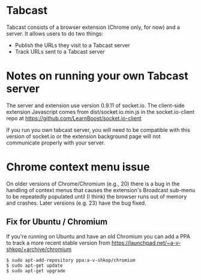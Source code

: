 # Tabcast

Tabcast consists of a browser extension (Chrome only, for now) and a
server. It allows users to do two things:

* Publish the URLs they visit to a Tabcast server
* Track URLs sent to a Tabcast server


# Notes on running your own Tabcast server

The server and extension use version 0.9.11 of socket.io. The client-side
extension Javascript comes from dist/socket.io.min.js in the
socket.io-client repo at https://github.com/LearnBoost/socket.io-client

If you run you own tabcast server, you will need to be compatible with this
version of socket.io or the extension background page will not communicate
properly with your server.

# Chrome context menu issue

On older versions of Chrome/Chromium (e.g., 20) there is a bug in the
handling of context menus that causes the extension's Broadcast sub-menu to
be repeatedly populated until (I think) the browser runs out of memory and
crashes.  Later versions (e.g. 23) have the bug fixed.

## Fix for Ubuntu / Chromium

If you're running on Ubuntu and have an old Chromium you can add a PPA to
track a more recent stable version from
https://launchpad.net/~a-v-shkop/+archive/chromium

    $ sudo apt-add-repository ppa:a-v-shkop/chromium
    $ sudo apt-get update
    $ sudo apt-get upgrade
